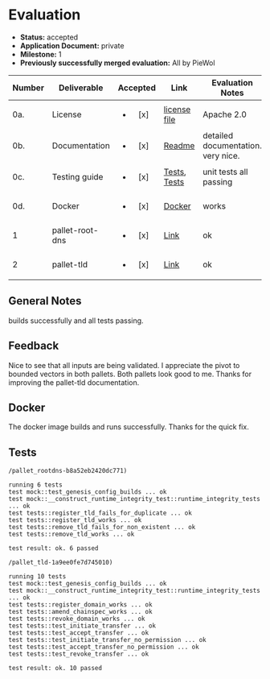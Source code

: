 # Evaluation

- **Status:** accepted
- **Application Document:** private
- **Milestone:** 1
- **Previously successfully merged evaluation:** All by PieWol

| Number | Deliverable | Accepted | Link | Evaluation Notes |
| ------ | ----------- | :------: | ---- |----------------- |
| 0a. | License |<ul><li>[x] </li></ul> | [license file](https://github.com/tcdt-lab/bcdns/blob/master/LICENSE) | Apache 2.0 | 
| 0b.  | Documentation |<ul><li>[x] </li></ul> | [Readme](https://github.com/tcdt-lab/bcdns/blob/master/README.md)| detailed documentation. very nice. | 
| 0c.  | Testing guide | <ul><li>[x] </li></ul> | [Tests](https://github.com/tcdt-lab/bcdns/blob/master/polkadot-sdk-solochain-template/pallets/rootdns/src/tests.rs), [Tests](https://github.com/tcdt-lab/bcdns/blob/master/polkadot-sdk-solochain-template/pallets/tld/src/tests.rs)   | unit tests all passing | 
| 0d.  | Docker | <ul><li>[x] </li></ul> | [Docker](https://github.com/tcdt-lab/bcdns/blob/master/polkadot-sdk-solochain-template/Dockerfile) | works | 
| 1 | pallet-root-dns |<ul><li>[x] </li></ul> | [Link](https://github.com/tcdt-lab/bcdns/blob/master/polkadot-sdk-solochain-template/pallets/rootdns/src/lib.rs) | ok | 
| 2 | pallet-tld |<ul><li>[x] </li></ul> | [Link](https://github.com/tcdt-lab/bcdns/blob/master/polkadot-sdk-solochain-template/pallets/tld/src/lib.rs) | ok |



## General Notes
builds successfully and all tests passing.


## Feedback
Nice to see that all inputs are being validated. I appreciate the pivot to bounded vectors in both pallets. Both pallets look good to me. Thanks for improving the pallet-tld documentation.

## Docker
The docker image builds and runs successfully. Thanks for the quick fix.


## Tests

````
/pallet_rootdns-b8a52eb2420dc771)

running 6 tests
test mock::test_genesis_config_builds ... ok
test mock::__construct_runtime_integrity_test::runtime_integrity_tests ... ok
test tests::register_tld_fails_for_duplicate ... ok
test tests::register_tld_works ... ok
test tests::remove_tld_fails_for_non_existent ... ok
test tests::remove_tld_works ... ok

test result: ok. 6 passed
````

````
/pallet_tld-1a9ee0fe7d745010)

running 10 tests
test mock::test_genesis_config_builds ... ok
test mock::__construct_runtime_integrity_test::runtime_integrity_tests ... ok
test tests::register_domain_works ... ok
test tests::amend_chainspec_works ... ok
test tests::revoke_domain_works ... ok
test tests::test_initiate_transfer ... ok
test tests::test_accept_transfer ... ok
test tests::test_initiate_transfer_no_permission ... ok
test tests::test_accept_transfer_no_permission ... ok
test tests::test_revoke_transfer ... ok

test result: ok. 10 passed
````







